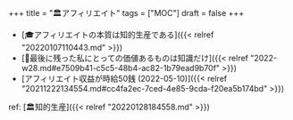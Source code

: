 +++
title = "🏛アフィリエイト"
tags = ["MOC"]
draft = false
+++

-   [🎓アフィリエイトの本質は知的生産である]({{< relref "20220107110443.md" >}})
-   [💭最後に残った私にとっての価値あるものは知識だけ]({{< relref "2022-w28.md#e7509b41-c5c5-48b4-ac82-1b79ead9b70f" >}})
-   [アフィリエイト収益が時給50銭 (2022-05-10)]({{< relref "20211222134554.md#cc4fa2ec-7ced-4e85-9cda-f20ea5b174bd" >}})

ref: [🏛知的生産]({{< relref "20220128184558.md" >}})
